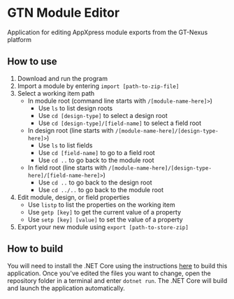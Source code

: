 # GTN Module Editor
Application for editing AppXpress module exports from the GT-Nexus platform

## How to use

1. Download and run the program
2. Import a module by entering `import [path-to-zip-file]`
3. Select a working item path
   - In module root (command line starts with `/[module-name-here]>`)
     - Use `ls` to list design roots
     - Use `cd [design-type]` to select a design root
     - Use `cd [design-type]/[field-name]` to select a field root
   - In design root (line starts with `/[module-name-here]/[design-type-here]>`)
     - Use `ls` to list fields
     - Use `cd [field-name]` to go to a field root
     - Use `cd ..` to go back to the module root
   - In field root (line starts with `/[module-name-here]/[design-type-here]/[field-name-here]>`)
     - Use `cd ..` to go back to the design root
     - Use `cd ../..` to go back to the module root
4. Edit module, design, or field properties
   - Use `listp` to list the properties on the working item
   - Use `getp [key]` to get the current value of a property
   - Use `setp [key] [value]` to set the value of a property
5. Export your new module using `export [path-to-store-zip]`

## How to build

You will need to install the .NET Core using the instructions [here](https://www.microsoft.com/net/learn/get-started) to build this application.
Once you've edited the files you want to change, open the repository folder in a terminal and enter `dotnet run`. The .NET Core will build and launch the application automatically.
